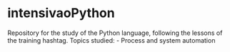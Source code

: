 # intensivaoPython
Repository for the study of the Python language, following the lessons of the training hashtag.  Topics studied:  - Process and system automation
